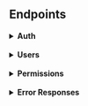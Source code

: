 <h2>Endpoints</h2>

<details>
<summary><b>Auth</b></summary>
The API has a two key system for authorization. An app key required for all requests, and a user key required for requests that are sensitive to user authentication (i.e. changing account details).  
The key is sent in the request header as a Bearer token.
<pre>
Authorization: Bearer AUTH_TOKEN
</pre>
The app key is require for all requests (except for authenticating user details and getting the user key). 
App keys are currently provided by the developer manually and expire after 3 months. 
(In future there will be a way to get a new app key through the API. It will replace your existing one and 
reset the expiry date)

The user key is used to authenticate a specific user, and can be retreived by using the API request below. 
For requests requiring a user key, append it directly to the app key when making your request. Total key length 
should be 66 characters. User key can be included for requests that do not require it as it will be ignored.

<details>
<summary>
POST /api/tokens/user
</summary>
Requests an auth token for a user, provided a valid username and password. Returns 401 error if unauthorized.<br>
Username:password should be submitted using a Basic Authorization header and DOES NOT require an app code<br>
Tokens expire after 23 hours unless otherwise specified.
Response:
<pre>{
    "token": "a3b67df3547a49e6cd338a05c442d666"
}</pre>
</details>
<details>
<summary>
DELETE /api/tokens/user
</summary>
Revokes the auth token of the current user. <b>Requires user auth token</b><br>
Useful for logging a user out<br>
Successful operation will return <code>204 NO CONTENT</code>
</details>
<details>
<summary>
POST /api/tokens/user/validate
</summary>
Checks if a user auth token is still valid. <b>Requires user auth token</b><br>
Useful for checking if user is logged in. Returns <code>{"error": "Unauthorized"}</code> if token is not valid.<br>
<pre>{
    "_links": {
        "user": "/api/users/2"
    },
    "expires": "Tue, 26 Mar 2024 03:16:34 GMT",
    "user": 2
}
</pre>
</details>
<details>
<summary>
GET /api/tokens/app
</summary>
Gets the token and expiry date of the current app token.<br>
Since it requires a valid app token to access, 
and only gives details on that token, only really useful for getting the expiry date<br>
Response:
<pre>{
    "expiry": "Tue, 23 Apr 2024 23:02:17 GMT",
    "token": "4ded8ce3796b368e93c5f87d36a7def051"
}
</pre>
</details>
<details>
<summary>
POST /api/tokens/app
</summary>
Requests a new app token and resets the expiry date.<br>
Requires a valid app token to access, 
and only gives works on the app that token is assigned to.<br>
Response:
<pre>{
    "expiry": "Tue, 23 Apr 2024 23:02:17 GMT",
    "token": "4ded8ce3796b368e93c5f87d36a7def051"
}
</pre>
</details>
</details>
<br><details>
<summary><b>Users</b></summary>
<ul>
<details>
<summary><u>General</u></summary>
<ul>
<details>
    <summary>GET /api/users/{int:id}</summary>
    Gets the user data of a user specified by their user id. The list of permissions in this result returns the keys 
only. For a full list see <code>GET /api/users/{int:id}/permissions</code>
    <br>
    Example response: 
    <pre>
{
    "id": 1,
    "username": "Admin",
    "email": "admin@email.com", # only returned if the user requested their own data
    "player": 1,                # can be null
    "discord": 34234523452345,  # can be null
    "permissions": [
        "admin"
    ],
    "matches_streamed": 0,
    "matches_reviewed": 0,
    "reset_pass": false,
    "_links": {
        "self": "/api/users/1",
        "player": "/api/players/1",         # can be null
        "discord": "/api/users/1/discord",  # can be null
        "permissions": "/api/users/1/permissions",
        "matches_streamed": "/api/users/1/matches_streamed",
        "matches_reviewed": "/api/users/1/matches_reviewed",
    }
}</pre>
</details>
<details>
    <summary>GET /api/users?page=1&per_page=10</summary>
    Gets list of all users. <code>page</code> and <code>per_page</code> are optional with defaults 1 and 10. Max per page is 100
    <pre>
{
    "items": [
        { ... user resource ... },
        { ... user resource ... },
        ...
    ],
    "_meta": {
        "page": 1,
        "per_page": 10,
        "total_pages": 20,
        "total_items": 195
    },
    "_links:" {
        "self": ".../api/users?page=1",
        "next": ".../api/users?page=2",
        "prev": null
    }
}</pre>
</details>
<details>
<summary>POST /api/users</summary>
Creates a new user and returns the user in the same form as <code>GET /api/users/{int:id}</code>; or returns an error. All fields listed below are mandatory
<pre>
{
    "username": string, must be unique,
    "email": string, must be unique,
    "password: string
}</pre>
</details>
<details>
<summary>PUT /api/users/{int:id}</summary>
<b>Requires user auth token</b> - users are only authorized to change their own details<br>
Modifies a user. Same format as creating a user, except fields are optional and password cannot be changed using this method.<br>
If a users password is change, it will set the <code>reset_pass</code> field on that user to False.<br>
</details>
</ul>
</details>
<details>
<summary><u>Passwords</u></summary>
<ul>
<details>
<summary>POST /api/users/{int:id}/new_password</summary>
<b>Requires user auth token</b> - users are only authorized to change their own details<br>
Changes the users password. Set the <code>password</code> field to specify the new password<br>
Revokes the current token and returns a new one.
This will also set the <code>reset_pass</code> field on the to False.<br>
</details>
<details>
<summary>POST /api/users/forgot_password</summary>
Requests a reset password email for the specified user. Specify the user by either <code>username</code> 
or <code>email</code> field. Only one is required. On success will send a password reset token to the users email, 
which can be used to receive a temporary token. <br>
<pre>{
    "_links": {
        "user": "/api/users/2"
    },
    "result": "success",
    "user": 2
}</pre>
</details>
<details>
<summary>GET /api/users/forgot_password/{temp_token}</summary>
Uses a temporary token sent to a user via email to get a temporary auth token. This will revoke the current token for
that user, and set an expiry on the new token of 5 minutes. Will also set a <code>reset_pass</code> boolean to true on that user. It is recommended to force the user to change their
password after doing this.<br>
<pre>{
    "expires": "Mon, 25 Mar 2024 04:01:56 GMT",
    "token": "e392ae1467472ee8a591a11915f723b0"
}
</pre>
</details>
</ul>
</details>
<details>
<summary><u>Permissions</u></summary>
<ul>
<details>
<summary>GET /api/users/{int:id}/permissions</summary>
Gets a detailed list of the users permissions
<pre>{
    "username": "Admin",
    "permissions": [
        {
            "id": 1,
            "key": "team_mgr",
            "description": "Team Manager",
            "modifiers": {
                'team': 1
            },
            "_links": {
                "self": "/api/permissions/1"
            }
        }
    ],
    "_links": {
        "self": "/api/users/1/permissions"
    }
}</pre>
</details>
<details>
<summary>POST /api/users/{int:id}/permissions</summary>
Gives the user specified by {id} the permission defined by field <code>key</code>.
<br>Input:
<pre>{
    'key': 'admin',
    'modifiers': { # insert modifiers as a json }
}</pre>
On success returns the list of that users permissions.
</details>
<details>
<summary>PUT /api/users/{int:id}/permissions</summary>
Updates the the additional modifiers for user specified by {id} and the permission defined by field <code>key</code>.
<b>Overrides the modifiers tag completely with the new input</b>
<br>Input:
<pre>{
    'key': 'admin',
    'modifiers': { # insert modifiers as a json }
}</pre>
On success returns the list of that users permissions.
</details>
<details>
<summary>POST /api/users/{int:id}/permissions/revoke</summary>
Revokes the permission specified by <code>key</code>  for user specified by {id}
<br>Input:
<pre>{
    'key': 'admin'
}</pre>
On success returns the list of that users permissions.
</details>
</ul>
</details>
<details>
<summary><u>Discord</u></summary>
<ul>
<details>
<summary>GET /api/users/{int:id}/discord</summary>
Gets the user's linked discord profile. If request sent including user auth code, will also return
the access and refresh tokens
<pre>{
    "user": "Haelnorr",
    "discord_id": "1230918231",
    "_links": {
        "self": "/api/users/2/discord",
        "user": "/api/users/2"
    }
}</pre>
</details>
<details>
<summary>POST /api/users/{int:id}/discord</summary>
Creates a new entry in the database recording the users discord information. User must be authenticated. Returns the GET
result on success<br>
Input:
<pre>{
    'discord_id': '123491203481209348123',
    'access_token': '31r234d123ecdx134fe234d',
    'refresh_token': '12w1ce2f234cs243ew'
}</pre>
</details>
<details>
<summary>PUT /api/users/{int:id}/discord</summary>
Update a users discord information. User must be authenticated. Input and output same as creating user, except only one input is required for success
</details>
<details>
<summary>DELETE /api/users/{int:id}/discord</summary>
Removes a users discord information. User must be authenticated. Returns code 200 response on success
</details>
</ul>
</details>
</ul>


</details>
<br><details>
<summary><b>Permissions</b></summary>
This section is for requests regarding the permissions table. For assigning permissions to users, check the users section.
<ul>
<details>
<summary>GET /api/permissions/{id}</summary>
Returns a permission given its ID
<pre>{
    "id": 1,
    "key": "admin",
    "description": "Site Administrator",
    "users_count": 1,
    "_links": {
        "self": "/api/permissions/1"
    }
}</pre>
</details>
<details>
<summary>GET /api/permissions?page=1?per_page=10</summary>
Get a list of all permissions. <code>page</code> and <code>per_page</code> are optional with defaults 1 and 10. Max per page is 100
<pre>{
    "items": [
        { ... permission resource ... },
        { ... permission resource ... },
        ...
    ]
    "_meta": {
        "page": 1,
        "per_page": 10,
        "total_items": 1,
        "total_pages": 1
    },
    "_links": {
        "self": "/api/permissions?page=1&per_page=10",
        "next": null,
        "prev": null
    }
}</pre>
</details>
<details>
<summary>POST /api/permissions</summary>
Creates a new permission. Input:
<pre>{
    'key': 'admin',
    'description: 'Site Administrator' # optional
}</pre>
Example output:
<pre>{
    "id": 3,
    "key": "leag_coord",
    "description": "League Coordinator",
    "users_count": 0,
    "_links": {
        "self": "/api/permissions/3"
    }
}</pre>
</details>
<details>
<summary>PUT /api/permissions/{id}</summary>
Exact same format as for adding a new permission, except that specifying a key is option
</details>
<details>
<summary>GET /api/permissions/{int:id}/users</summary>
Lists all the users who have the specified permission
<pre>{
    "key": "admin",
    "permission": "Site Administrator",
    "users": [
        {
            "_links": {
                "self": "/api/users/1"
            },
            "id": 1,
            "username": "Admin"
        }
    ],
    "_links": {
        "self": "/api/permissions/1/users"
    }    
}</pre>
</details>
</ul>
</details>
<br><details>
<summary><b>Error Responses</b></summary>
All error responses should have the corresponding HTTP response code as well as a body that follows this format:
<pre># Example 404 error response
{
    "error": "Not Found",
    "message": "Requested resource cannot be found",
    "missing_resource": "User with ID 5" # this field is only found on 404 errors
}</pre>
If an error occurs and you do not get a response that follows this format, please open an issue with details on how to 
reproduce the problem.
<ul></ul>
</details>